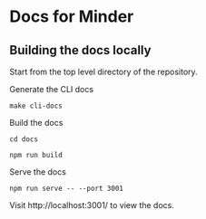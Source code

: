 # Docs for Minder

## Building the docs locally

Start from the top level directory of the repository.

Generate the CLI docs
```
make cli-docs
```

Build the docs
```
cd docs
```

```
npm run build
```

Serve the docs
```
npm run serve -- --port 3001
```
Visit http://localhost:3001/ to view the docs.
